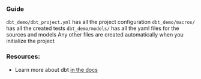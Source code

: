 ### Guide

`dbt_demo/dbt_project.yml` has all the project configuration
`dbt_demo/macros/` has all the created tests
`dbt_demo/models/` has all the yaml files for the sources and models
Any other files are created automatically when you initialize the project

### Resources:
- Learn more about dbt [in the docs](https://docs.getdbt.com/docs/introduction)
